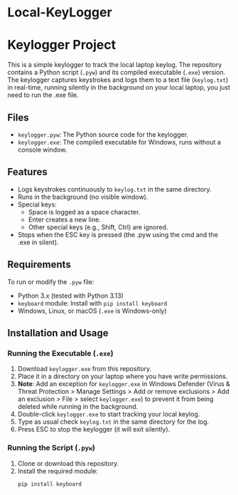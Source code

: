 # Local-KeyLogger 

# Keylogger Project

This is a simple keylogger to track the local laptop keylog. The repository contains a Python script (`.pyw`) and its compiled executable (`.exe`) version. The keylogger captures keystrokes and logs them to a text file (`keylog.txt`) in real-time, running silently in the background on your local laptop, you just need to run the .exe file.

## Files
- `keylogger.pyw`: The Python source code for the keylogger.
- `keylogger.exe`: The compiled executable for Windows, runs without a console window.

## Features
- Logs keystrokes continuously to `keylog.txt` in the same directory.
- Runs in the background (no visible window).
- Special keys:
  - Space is logged as a space character.
  - Enter creates a new line.
  - Other special keys (e.g., Shift, Ctrl) are ignored.
- Stops when the ESC key is pressed (the .pyw using the cmd and the .exe in silent).

## Requirements
To run or modify the `.pyw` file:
- Python 3.x (tested with Python 3.13)
- `keyboard` module: Install with `pip install keyboard`
- Windows, Linux, or macOS (`.exe` is Windows-only)


## Installation and Usage

### Running the Executable (`.exe`)
1. Download `keylogger.exe` from this repository.
2. Place it in a directory on your laptop where you have write permissions.
3. **Note**: Add an exception for `keylogger.exe` in Windows Defender (Virus & Threat Protection > Manage Settings > Add or remove exclusions > Add an exclusion > File > select `keylogger.exe`) to prevent it from being deleted while running in the background.
3. Double-click `keylogger.exe` to start tracking your local keylog.
4. Type as usual check `keylog.txt` in the same directory for the log.
5. Press ESC to stop the keylogger (it will exit silently).

### Running the Script (`.pyw`)
1. Clone or download this repository.
2. Install the required module:
   ```bash
   pip install keyboard
